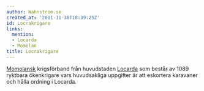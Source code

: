 ```yaml
---
author: Wahnstrom.se
created_at: '2011-11-30T18:39:25Z'
id: Locrakrigare
links:
  mention:
  - Locarda
  - Momolan
title: Locrakrigare
---
```


[Momolansk] krigsförband från huvudstaden [Locarda] som består av 1089 ryktbara ökenkrigare vars
huvudsakliga uppgifter är att eskortera karavaner och hålla ordning i Locarda.

  [Momolansk]: Momolan
  [Locarda]: Locarda